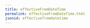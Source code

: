 ```yaml
---
title: effectiveFromDateTime
permalink: effectiveFromDateTime.html
jsonid: effectivefromdatetime
---
```

